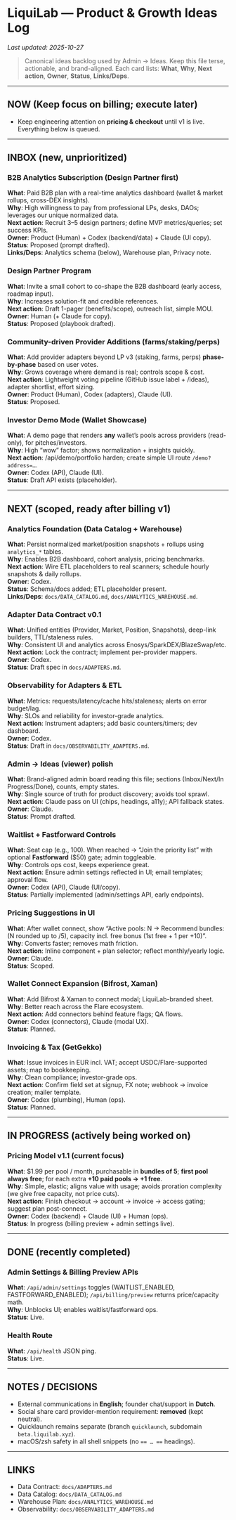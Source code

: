 # LiquiLab — Product & Growth Ideas Log
_Last updated: 2025-10-27_

> Canonical ideas backlog used by Admin → Ideas. Keep this file terse, actionable, and brand-aligned.
> Each card lists: **What**, **Why**, **Next action**, **Owner**, **Status**, **Links/Deps**.

---

## NOW (Keep focus on billing; execute later)
- Keep engineering attention on **pricing & checkout** until v1 is live. Everything below is queued.

---

## INBOX (new, unprioritized)

### B2B Analytics Subscription (Design Partner first)
**What**: Paid B2B plan with a real-time analytics dashboard (wallet & market rollups, cross-DEX insights).  
**Why**: High willingness to pay from professional LPs, desks, DAOs; leverages our unique normalized data.  
**Next action**: Recruit 3–5 design partners; define MVP metrics/queries; set success KPIs.  
**Owner**: Product (Human) + Codex (backend/data) + Claude (UI copy).  
**Status**: Proposed (prompt drafted).  
**Links/Deps**: Analytics schema (below), Warehouse plan, Privacy note.

### Design Partner Program
**What**: Invite a small cohort to co-shape the B2B dashboard (early access, roadmap input).  
**Why**: Increases solution-fit and credible references.  
**Next action**: Draft 1-pager (benefits/scope), outreach list, simple MOU.  
**Owner**: Human (+ Claude for copy).  
**Status**: Proposed (playbook drafted).  

### Community-driven Provider Additions (farms/staking/perps)
**What**: Add provider adapters beyond LP v3 (staking, farms, perps) **phase-by-phase** based on user votes.  
**Why**: Grows coverage where demand is real; controls scope & cost.  
**Next action**: Lightweight voting pipeline (GitHub issue label + /ideas), adapter shortlist, effort sizing.  
**Owner**: Product (Human), Codex (adapters), Claude (UI).  
**Status**: Proposed.

### Investor Demo Mode (Wallet Showcase)
**What**: A demo page that renders **any** wallet’s pools across providers (read-only), for pitches/investors.  
**Why**: High “wow” factor; shows normalization + insights quickly.  
**Next action**: /api/demo/portfolio harden; create simple UI route `/demo?address=…`.  
**Owner**: Codex (API), Claude (UI).  
**Status**: Draft API exists (placeholder).  

---

## NEXT (scoped, ready after billing v1)

### Analytics Foundation (Data Catalog + Warehouse)
**What**: Persist normalized market/position snapshots + rollups using `analytics_*` tables.  
**Why**: Enables B2B dashboard, cohort analysis, pricing benchmarks.  
**Next action**: Wire ETL placeholders to real scanners; schedule hourly snapshots & daily rollups.  
**Owner**: Codex.  
**Status**: Schema/docs added; ETL placeholder present.  
**Links/Deps**: `docs/DATA_CATALOG.md`, `docs/ANALYTICS_WAREHOUSE.md`.

### Adapter Data Contract v0.1
**What**: Unified entities (Provider, Market, Position, Snapshots), deep-link builders, TTL/staleness rules.  
**Why**: Consistent UI and analytics across Enosys/SparkDEX/BlazeSwap/etc.  
**Next action**: Lock the contract; implement per-provider mappers.  
**Owner**: Codex.  
**Status**: Draft spec in `docs/ADAPTERS.md`.

### Observability for Adapters & ETL
**What**: Metrics: requests/latency/cache hits/staleness; alerts on error budget/lag.  
**Why**: SLOs and reliability for investor-grade analytics.  
**Next action**: Instrument adapters; add basic counters/timers; dev dashboard.  
**Owner**: Codex.  
**Status**: Draft in `docs/OBSERVABILITY_ADAPTERS.md`.

### Admin → Ideas (viewer) polish
**What**: Brand-aligned admin board reading this file; sections (Inbox/Next/In Progress/Done), counts, empty states.  
**Why**: Single source of truth for product discovery; avoids tool sprawl.  
**Next action**: Claude pass on UI (chips, headings, a11y); API fallback states.  
**Owner**: Claude.  
**Status**: Prompt drafted.

### Waitlist + Fastforward Controls
**What**: Seat cap (e.g., 100). When reached → “Join the priority list” with optional **Fastforward** ($50) gate; admin toggleable.  
**Why**: Controls ops cost, keeps experience great.  
**Next action**: Ensure admin settings reflected in UI; email templates; approval flow.  
**Owner**: Codex (API), Claude (UI/copy).  
**Status**: Partially implemented (admin/settings API, early endpoints).

### Pricing Suggestions in UI
**What**: After wallet connect, show “Active pools: N → Recommend bundles: (N rounded up to /5), capacity incl. free bonus (1st free + 1 per +10)”.  
**Why**: Converts faster; removes math friction.  
**Next action**: Inline component + plan selector; reflect monthly/yearly logic.  
**Owner**: Claude.  
**Status**: Scoped.

### Wallet Connect Expansion (Bifrost, Xaman)
**What**: Add Bifrost & Xaman to connect modal; LiquiLab-branded sheet.  
**Why**: Better reach across the Flare ecosystem.  
**Next action**: Add connectors behind feature flags; QA flows.  
**Owner**: Codex (connectors), Claude (modal UX).  
**Status**: Planned.

### Invoicing & Tax (GetGekko)
**What**: Issue invoices in EUR incl. VAT; accept USDC/Flare-supported assets; map to bookkeeping.  
**Why**: Clean compliance; investor-grade ops.  
**Next action**: Confirm field set at signup, FX note; webhook → invoice creation; mailer template.  
**Owner**: Codex (plumbing), Human (ops).  
**Status**: Planned.

---

## IN PROGRESS (actively being worked on)

### Pricing Model v1.1 (current focus)
**What**: $1.99 per pool / month, purchasable in **bundles of 5**; **first pool always free**; for each extra **+10 paid pools → +1 free**.  
**Why**: Simple, elastic; aligns value with usage; avoids proration complexity (we give free capacity, not price cuts).  
**Next action**: Finish checkout → account → invoice → access gating; suggest plan post-connect.  
**Owner**: Codex (backend) + Claude (UI) + Human (ops).  
**Status**: In progress (billing preview + admin settings live).

---

## DONE (recently completed)

### Admin Settings & Billing Preview APIs
**What**: `/api/admin/settings` toggles (WAITLIST_ENABLED, FASTFORWARD_ENABLED); `/api/billing/preview` returns price/capacity math.  
**Why**: Unblocks UI; enables waitlist/fastforward ops.  
**Status**: Live.

### Health Route
**What**: `/api/health` JSON ping.  
**Status**: Live.

---

## NOTES / DECISIONS
- External communications in **English**; founder chat/support in **Dutch**.  
- Social share card provider-mention requirement: **removed** (kept neutral).  
- Quicklaunch remains separate (branch `quicklaunch`, subdomain `beta.liquilab.xyz`).  
- macOS/zsh safety in all shell snippets (no `== … ==` headings).

---

## LINKS
- Data Contract: `docs/ADAPTERS.md`  
- Data Catalog: `docs/DATA_CATALOG.md`  
- Warehouse Plan: `docs/ANALYTICS_WAREHOUSE.md`  
- Observability: `docs/OBSERVABILITY_ADAPTERS.md`

